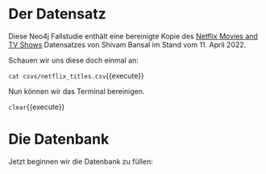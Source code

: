 # Der Datensatz

Diese Neo4j Fallstudie enthält eine bereinigte Kopie des [Netflix Movies and TV Shows](https://www.kaggle.com/datasets/shivamb/netflix-shows) Datensatzes von Shivam Bansal im Stand vom 11. April 2022.

Schauen wir uns diese doch einmal an:

`cat csvs/netflix_titles.csv`{{execute}}

Nun können wir das Terminal bereinigen.

`clear`{{execute}}

# Die Datenbank

Jetzt beginnen wir die Datenbank zu füllen:

